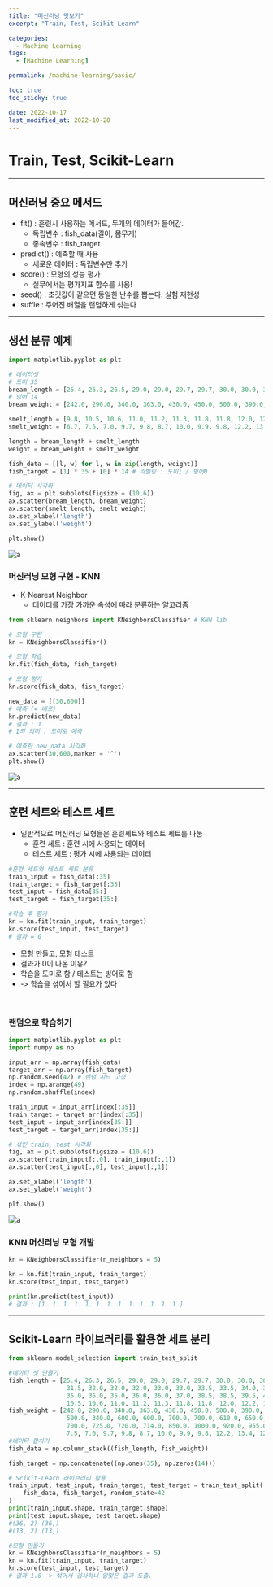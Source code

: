 ```yaml
---
title: "머신러닝 맛보기"
excerpt: "Train, Test, Scikit-Learn"

categories:
  - Machine Learning
tags:
  - [Machine Learning]

permalink: /machine-learning/basic/

toc: true
toc_sticky: true

date: 2022-10-17
last_modified_at: 2022-10-20
---
```


# Train, Test, Scikit-Learn

---

## __머신러닝 중요 메서드__
- fit() : 훈련시 사용하는 메서드, 두개의 데이터가 들어감.
    - 독립변수 : fish_data(길이, 몸무게)
    - 종속변수 : fish_target
- predict() : 예측할 때 사용
    - 새로운 데이터 : 독립변수만 추가
- score() : 모형의 성능 평가
    - 실무에서는 평가지표 함수를 사용!
- seed() : 초깃값이 같으면 동일한 난수를 뽑는다. 실험 재현성
- suffle : 주어진 배열을 랜덤하게 섞는다

---

## __생선 분류 예제__

```python
import matplotlib.pyplot as plt

# 데이터셋
# 도미 35
bream_length = [25.4, 26.3, 26.5, 29.0, 29.0, 29.7, 29.7, 30.0, 30.0, 30.7, 31.0, 31.0, 31.5, 32.0, 32.0, 32.0, 33.0, 33.0, 33.5, 33.5, 34.0, 34.0, 34.5, 35.0, 35.0, 35.0, 35.0, 36.0, 36.0, 37.0, 38.5, 38.5, 39.5, 41.0, 41.0]
# 빙어 14
bream_weight = [242.0, 290.0, 340.0, 363.0, 430.0, 450.0, 500.0, 390.0, 450.0, 500.0, 475.0, 500.0, 500.0, 340.0, 600.0, 600.0, 700.0, 700.0, 610.0, 650.0, 575.0, 685.0, 620.0, 680.0, 700.0, 725.0, 720.0, 714.0, 850.0, 1000.0, 920.0, 955.0, 925.0, 975.0, 950.0]

smelt_length = [9.8, 10.5, 10.6, 11.0, 11.2, 11.3, 11.8, 11.8, 12.0, 12.2, 12.4, 13.0, 14.3, 15.0]
smelt_weight = [6.7, 7.5, 7.0, 9.7, 9.8, 8.7, 10.0, 9.9, 9.8, 12.2, 13.4, 12.2, 19.7, 19.9]

length = bream_length + smelt_length
weight = bream_weight + smelt_weight

fish_data = [[l, w] for l, w in zip(length, weight)]
fish_target = [1] * 35 + [0] * 14 # 라벨링 : 도미1 / 빙어0

# 데이터 시각화
fig, ax = plt.subplots(figsize = (10,6))
ax.scatter(bream_length, bream_weight)
ax.scatter(smelt_length, smelt_weight)
ax.set_xlabel('length')
ax.set_ylabel('weight')

plt.show()
```
![a](/assets/images/posts_img/machine-learning-first/fish_1.png)


### __머신러닝 모형 구현 - KNN__
- K-Nearest Neighbor
  - 데이터를 가장 가까운 속성에 따라 분류하는 알고리즘

```python
from sklearn.neighbors import KNeighborsClassifier # KNN lib

# 모형 구현
kn = KNeighborsClassifier()

# 모형 학습
kn.fit(fish_data, fish_target)

# 모형 평가
kn.score(fish_data, fish_target)

new_data = [[30,600]]
# 예측 (= 배포)
kn.predict(new_data)
# 결과 : 1
# 1의 의미 : 도미로 예측

# 예측한 new_data 시각화
ax.scatter(30,600,marker = '^')
plt.show()
```
![a](/assets/images/posts_img/machine-learning-first/fish_2.png)


---

## __훈련 세트와 테스트 세트__
- 일반적으로 머신러닝 모형들은 훈련세트와 테스트 세트를 나눔
    - 훈련 세트 : 훈련 시에 사용되는 데이터
    - 테스트 세트 : 평가 시에 사용되는 데이터

```python
#훈련 세트와 테스트 세트 분류
train_input = fish_data[:35]
train_target = fish_target[:35]
test_input = fish_data[35:]
test_target = fish_target[35:]

#학습 후 평가
kn = kn.fit(train_input, train_target)
kn.score(test_input, test_target)
# 결과 = 0
```

- 모형 만들고, 모형 테스트
- 결과가 0이 나온 이유?
- 학습을 도미로 함 / 테스트는 빙어로 함
- -> 학습을 섞어서 할 필요가 있다
<br/>

### 랜덤으로 학습하기

```python
import matplotlib.pyplot as plt
import numpy as np

input_arr = np.array(fish_data)
target_arr = np.array(fish_target)
np.random.seed(42) # 랜덤 시드 고정
index = np.arange(49)
np.random.shuffle(index)

train_input = input_arr[index[:35]]
train_target = target_arr[index[:35]]
test_input = input_arr[index[35:]]
test_target = target_arr[index[35:]]

# 섞인 train, test 시각화
fig, ax = plt.subplots(figsize = (10,6))
ax.scatter(train_input[:,0], train_input[:,1])
ax.scatter(test_input[:,0], test_input[:,1])

ax.set_xlabel('length')
ax.set_ylabel('weight')

plt.show()
```
![a](/assets/images/posts_img/machine-learning-first/train.png)




### KNN 머신러닝 모형 개발

```python
kn = KNeighborsClassifier(n_neighbors = 5)

kn = kn.fit(train_input, train_target)
kn.score(test_input, test_target)

print(kn.predict(test_input))
# 결과 : [1. 1. 1. 1. 1. 1. 1. 1. 1. 1. 1. 1. 1.]
```

---

## __Scikit-Learn 라이브러리를 활용한 세트 분리__

```python
from sklearn.model_selection import train_test_split

#데이터 셋 만들기
fish_length = [25.4, 26.3, 26.5, 29.0, 29.0, 29.7, 29.7, 30.0, 30.0, 30.7, 31.0, 31.0, 
                31.5, 32.0, 32.0, 32.0, 33.0, 33.0, 33.5, 33.5, 34.0, 34.0, 34.5, 35.0, 
                35.0, 35.0, 35.0, 36.0, 36.0, 37.0, 38.5, 38.5, 39.5, 41.0, 41.0, 9.8, 
                10.5, 10.6, 11.0, 11.2, 11.3, 11.8, 11.8, 12.0, 12.2, 12.4, 13.0, 14.3, 15.0]
fish_weight = [242.0, 290.0, 340.0, 363.0, 430.0, 450.0, 500.0, 390.0, 450.0, 500.0, 475.0, 500.0, 
                500.0, 340.0, 600.0, 600.0, 700.0, 700.0, 610.0, 650.0, 575.0, 685.0, 620.0, 680.0, 
                700.0, 725.0, 720.0, 714.0, 850.0, 1000.0, 920.0, 955.0, 925.0, 975.0, 950.0, 6.7, 
                7.5, 7.0, 9.7, 9.8, 8.7, 10.0, 9.9, 9.8, 12.2, 13.4, 12.2, 19.7, 19.9]
#데이터 합치기
fish_data = np.column_stack((fish_length, fish_weight))

fish_target = np.concatenate((np.ones(35), np.zeros(14)))

# Scikit-Learn 라이브러리 활용
train_input, test_input, train_target, test_target = train_test_split(
    fish_data, fish_target, random_state=42
)
print(train_input.shape, train_target.shape)
print(test_input.shape, test_target.shape)
#(36, 2) (36,)
#(13, 2) (13,)

#모형 만들기
kn = KNeighborsClassifier(n_neighbors = 5)
kn = kn.fit(train_input, train_target)
kn.score(test_input, test_target)
# 결과 1.0 -> 섞어서 검사하니 알맞은 결과 도출.
```
